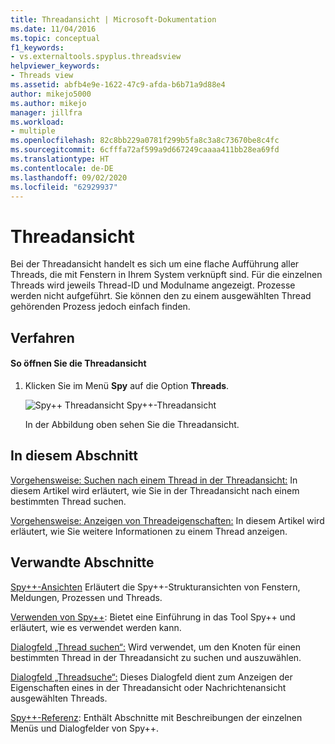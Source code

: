 ```yaml
---
title: Threadansicht | Microsoft-Dokumentation
ms.date: 11/04/2016
ms.topic: conceptual
f1_keywords:
- vs.externaltools.spyplus.threadsview
helpviewer_keywords:
- Threads view
ms.assetid: abfb4e9e-1622-47c9-afda-b6b71a9d88e4
author: mikejo5000
ms.author: mikejo
manager: jillfra
ms.workload:
- multiple
ms.openlocfilehash: 82c8bb229a0781f299b5fa8c3a8c73670be8c4fc
ms.sourcegitcommit: 6cfffa72af599a9d667249caaaa411bb28ea69fd
ms.translationtype: HT
ms.contentlocale: de-DE
ms.lasthandoff: 09/02/2020
ms.locfileid: "62929937"
---
```

# <a name="threads-view"></a>Threadansicht
Bei der Threadansicht handelt es sich um eine flache Aufführung aller Threads, die mit Fenstern in Ihrem System verknüpft sind. Für die einzelnen Threads wird jeweils Thread-ID und Modulname angezeigt. Prozesse werden nicht aufgeführt. Sie können den zu einem ausgewählten Thread gehörenden Prozess jedoch einfach finden.

## <a name="procedures"></a>Verfahren

#### <a name="to-open-the-threads-view"></a>So öffnen Sie die Threadansicht

1. Klicken Sie im Menü **Spy** auf die Option **Threads**.

   ![Spy&#43;&#43; Threadansicht](../debugger/media/spy--_threads.png "Spy++_Threads") Spy++-Threadansicht

   In der Abbildung oben sehen Sie die Threadansicht.

## <a name="in-this-section"></a>In diesem Abschnitt
 [Vorgehensweise: Suchen nach einem Thread in der Threadansicht:](../debugger/how-to-search-for-a-thread-in-threads-view.md) In diesem Artikel wird erläutert, wie Sie in der Threadansicht nach einem bestimmten Thread suchen.

 [Vorgehensweise: Anzeigen von Threadeigenschaften:](../debugger/how-to-display-thread-properties.md) In diesem Artikel wird erläutert, wie Sie weitere Informationen zu einem Thread anzeigen.

## <a name="related-sections"></a>Verwandte Abschnitte
 [Spy++-Ansichten](../debugger/spy-increment-views.md) Erläutert die Spy++-Strukturansichten von Fenstern, Meldungen, Prozessen und Threads.

 [Verwenden von Spy++](../debugger/using-spy-increment.md): Bietet eine Einführung in das Tool Spy++ und erläutert, wie es verwendet werden kann.

 [Dialogfeld „Thread suchen“:](../debugger/thread-search-dialog-box.md) Wird verwendet, um den Knoten für einen bestimmten Thread in der Threadansicht zu suchen und auszuwählen.

 [Dialogfeld „Threadsuche“:](../debugger/message-properties-dialog-box.md) Dieses Dialogfeld dient zum Anzeigen der Eigenschaften eines in der Threadansicht oder Nachrichtenansicht ausgewählten Threads.

 [Spy++-Referenz](../debugger/spy-increment-reference.md): Enthält Abschnitte mit Beschreibungen der einzelnen Menüs und Dialogfelder von Spy++.